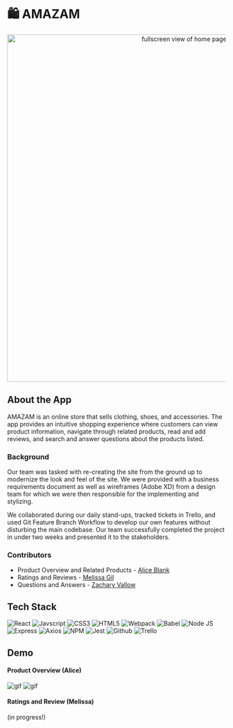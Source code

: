 # 🛍️ AMAZAM

<p align="center"><img width="800" alt="fullscreen view of home page" src="https://user-images.githubusercontent.com/104800030/216736856-8ce9c614-23a4-47bf-b9b6-7067f02cbadf.png"></p>

## About the App
AMAZAM is an online store that sells clothing, shoes, and accessories. The app provides an intuitive shopping experience where customers can view product information, navigate through related products, read and add reviews, and search and answer questions about the products listed.

### Background
Our team was tasked with re-creating the site from the ground up to modernize the look and feel of the site. We were provided with a business requirements document as well as wireframes (Adobe XD) from a design team for which we were then responsible for the implementing and stylizing.

We collaborated during our daily stand-ups, tracked tickets in Trello, and used Git Feature Branch Workflow to develop our own features without disturbing the main codebase. Our team successfully completed the project in under two weeks and presented it to the stakeholders.

### Contributors
- Product Overview and Related Products - [Alice Blank](https://github.com/AllEyesBlank)
- Ratings and Reviews - [Melissa Gil](https://github.com/melissa-gv)
- Questions and Answers - [Zachary Vallow](https://github.com/Zachariah1618)

## Tech Stack
![React](https://img.shields.io/badge/React-20232A?style=for-the-badge&logo=react&logoColor=61DAFB)
![Javscript](https://img.shields.io/badge/JavaScript-323330?style=for-the-badge&logo=javascript&logoColor=F7DF1E)
![CSS3](https://img.shields.io/badge/CSS3-1572B6?style=for-the-badge&logo=css3&logoColor=white)
![HTML5](https://img.shields.io/badge/HTML5-E34F26?style=for-the-badge&logo=html5&logoColor=white)
![Webpack](https://img.shields.io/badge/Webpack-8DD6F9?style=for-the-badge&logo=Webpack&logoColor=white)
![Babel](https://img.shields.io/badge/Babel-F9DC3E?style=for-the-badge&logo=babel&logoColor=white)
![Node JS](https://img.shields.io/badge/Node.js-339933?style=for-the-badge&logo=nodedotjs&logoColor=white)
![Express](https://img.shields.io/badge/Express.js-000000?style=for-the-badge&logo=express&logoColor=white)
![Axios](https://img.shields.io/badge/Axios-671DDF?style=for-the-badge&logo=appveyor&logoColor=white)
![NPM](https://img.shields.io/badge/npm-CB3837?style=for-the-badge&logo=npm&logoColor=white)
![Jest](https://img.shields.io/badge/Jest-C21325?style=for-the-badge&logo=jest&logoColor=white)
![Github](https://img.shields.io/badge/GitHub-100000?style=for-the-badge&logo=github&logoColor=white)
![Trello](https://img.shields.io/badge/Trello-0052CC?style=for-the-badge&logo=trello&logoColor=white)

## Demo
#### Product Overview (Alice)
![gif](https://media.giphy.com/media/vuHs0LpNVL8lIzmmU3/giphy.gif)
![gif](https://media.giphy.com/media/sejTJvcPPDZkDXuEsz/giphy.gif)

#### Ratings and Review (Melissa)
(in progress!)
